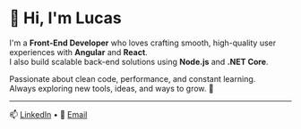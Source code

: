# 👋 Hi, I'm Lucas

I'm a **Front-End Developer** who loves crafting smooth, high-quality user experiences with **Angular** and **React**.  
I also build scalable back-end solutions using **Node.js** and **.NET Core**.  

Passionate about clean code, performance, and constant learning.  
Always exploring new tools, ideas, and ways to grow. 🚀  

---

📫 [LinkedIn](https://www.linkedin.com/in/lucas-silva-porto-826240209/) • 📩 [Email](mailto:lucassporto.contato@gmail.com)

